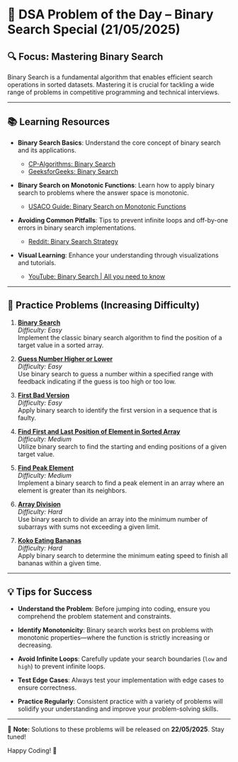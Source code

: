 # 📘 DSA Problem of the Day – Binary Search Special (21/05/2025)

## 🔍 Focus: Mastering Binary Search

Binary Search is a fundamental algorithm that enables efficient search operations in sorted datasets. Mastering it is crucial for tackling a wide range of problems in competitive programming and technical interviews.

---

## 📚 Learning Resources

- **Binary Search Basics**: Understand the core concept of binary search and its applications.
    - [CP-Algorithms: Binary Search](https://cp-algorithms.com/num_methods/binary_search.html)
    - [GeeksforGeeks: Binary Search](https://www.geeksforgeeks.org/binary-search/)

- **Binary Search on Monotonic Functions**: Learn how to apply binary search to problems where the answer space is monotonic.
    - [USACO Guide: Binary Search on Monotonic Functions](https://usaco.guide/silver/binary-search)

- **Avoiding Common Pitfalls**: Tips to prevent infinite loops and off-by-one errors in binary search implementations.
    - [Reddit: Binary Search Strategy](https://www.reddit.com/r/leetcode/comments/15d9aro/try_this_strategy_for_binary_search/)

- **Visual Learning**: Enhance your understanding through visualizations and tutorials.
    - [YouTube: Binary Search | All you need to know](https://www.youtube.com/watch?v=23643guTXMo)

---

## 🧩 Practice Problems (Increasing Difficulty)

1. **[Binary Search](https://leetcode.com/problems/binary-search/)**  
   *Difficulty: Easy*  
   Implement the classic binary search algorithm to find the position of a target value in a sorted array.

2. **[Guess Number Higher or Lower](https://leetcode.com/problems/guess-number-higher-or-lower/)**  
   *Difficulty: Easy*  
   Use binary search to guess a number within a specified range with feedback indicating if the guess is too high or too low.

3. **[First Bad Version](https://leetcode.com/problems/first-bad-version/)**  
   *Difficulty: Easy*  
   Apply binary search to identify the first version in a sequence that is faulty.

4. **[Find First and Last Position of Element in Sorted Array](https://leetcode.com/problems/find-first-and-last-position-of-element-in-sorted-array/)**  
   *Difficulty: Medium*  
   Utilize binary search to find the starting and ending positions of a given target value.

5. **[Find Peak Element](https://leetcode.com/problems/find-peak-element/)**  
   *Difficulty: Medium*  
   Implement a binary search to find a peak element in an array where an element is greater than its neighbors.

6. **[Array Division](https://cses.fi/problemset/task/1085/)**  
   *Difficulty: Hard*  
   Use binary search to divide an array into the minimum number of subarrays with sums not exceeding a given limit.

7. **[Koko Eating Bananas](https://leetcode.com/problems/koko-eating-bananas/)**  
   *Difficulty: Hard*  
   Apply binary search to determine the minimum eating speed to finish all bananas within a given time.

---

## 💡 Tips for Success

- **Understand the Problem**: Before jumping into coding, ensure you comprehend the problem statement and constraints.

- **Identify Monotonicity**: Binary search works best on problems with monotonic properties—where the function is strictly increasing or decreasing.

- **Avoid Infinite Loops**: Carefully update your search boundaries (`low` and `high`) to prevent infinite loops.

- **Test Edge Cases**: Always test your implementation with edge cases to ensure correctness.

- **Practice Regularly**: Consistent practice with a variety of problems will solidify your understanding and improve your problem-solving skills.

---

📢 **Note:** Solutions to these problems will be released on **22/05/2025**. Stay tuned!

Happy Coding! 🚀

